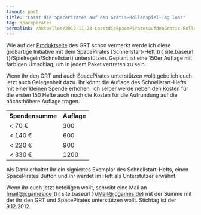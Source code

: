```yaml
---
layout: post
title: "Lasst die SpacePirates auf den Gratis-Rollenspiel-Tag los!"
tag: spacepirates
permalink: /Aktuelles/2012-11-23-LasstdieSpacePiratesaufdenGratis-Rollenspiel-Taglos
---
```


Wie auf der [Produktseite](http:/gratisrollenspieltag.de/produkte/) des GRT schon vermerkt werde ich diese großartige Initiative mit dem SpacePirates [Schnellstart-Heft]({{ site.baseurl }}/Spielregeln/Schnellstart) unterstützen. Geplant ist eine 150er Auflage mit farbigen Umschlag, um in jedem Paket vertreten zu sein.

Wenn ihr den GRT und auch SpacePirates unterstützen wollt gebe ich euch jetzt auch Gelegenheit dazu. Ihr könnt die Auflage des Schnellstart-Hefts mit einer kleinen Spende erhöhen. Ich selber werde neben den Kosten für die ersten 150 Hefte auch noch die Kosten für die Aufrundung auf die nächsthöhere Auflage tragen.

<table>
<tbody>
<tr><th>Spendensumme</th><th>Auflage</th></tr>
<tr><td>&lt; 70 &euro;</td><td>300</td></tr>
<tr><td>&lt; 140 &euro;</td><td>600</td></tr>
<tr><td>&lt; 220 &euro;</td><td>900</td></tr>
<tr><td>&lt; 330 &euro;</td><td>1200</td></tr>
</tbody>
</table>
Als Dank erhaltet ihr ein signiertes Exemplar des Schnellstart-Hefts, einen SpacePirates Button und ihr werdet im Heft als Unterstützer erwähnt.

Wenn ihr euch jetzt beteiligen wollt, schreibt eine Mail an [mail@jcgames.de]({{ site.baseurl }}/Mail@jcgames.de) mit der Summe mit der ihr den GRT und SpacePirates unterstützen wollt. Stichtag ist der 9.12.2012.


